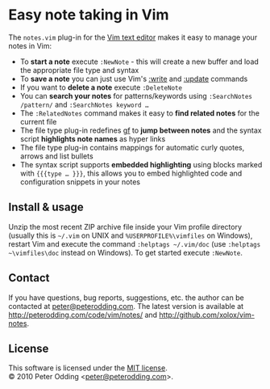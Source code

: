 # Easy note taking in Vim

The `notes.vim` plug-in for the [Vim text editor](http://www.vim.org/) makes it easy to manage your notes in Vim:

 * To **start a note** execute `:NewNote` - this will create a new buffer and load the appropriate file type and syntax
 * To **save a note** you can just use Vim's [:write](http://vimdoc.sourceforge.net/htmldoc/editing.html#:write) and [:update](http://vimdoc.sourceforge.net/htmldoc/editing.html#:update) commands
 * If you want to **delete a note** execute `:DeleteNote`
 * You can **search your notes** for patterns/keywords using `:SearchNotes /pattern/` and `:SearchNotes keyword …`
 * The `:RelatedNotes` command makes it easy to **find related notes** for the current file
 * The file type plug-in redefines [gf](http://vimdoc.sourceforge.net/htmldoc/editing.html#gf) to **jump between notes** and the syntax script **highlights note names** as hyper links
 * The file type plug-in contains mappings for automatic curly quotes, arrows and list bullets
 * The syntax script supports **embedded highlighting** using blocks marked with `{{{type … }}}`, this allows you to embed highlighted code and configuration snippets in your notes

## Install & usage

Unzip the most recent ZIP archive file inside your Vim profile directory (usually this is `~/.vim` on UNIX and `%USERPROFILE%\vimfiles` on Windows), restart Vim and execute the command `:helptags ~/.vim/doc` (use `:helptags ~\vimfiles\doc` instead on Windows). To get started execute `:NewNote`.

## Contact

If you have questions, bug reports, suggestions, etc. the author can be contacted at <peter@peterodding.com>. The latest version is available at <http://peterodding.com/code/vim/notes/> and <http://github.com/xolox/vim-notes>.

## License

This software is licensed under the [MIT license](http://en.wikipedia.org/wiki/MIT_License).  
© 2010 Peter Odding &lt;<peter@peterodding.com>&gt;.

